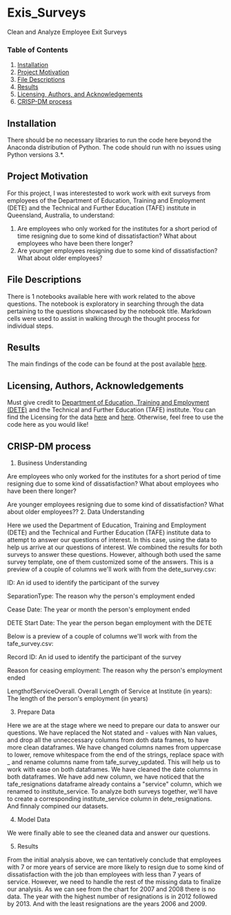 # Exis_Surveys
Clean and Analyze Employee Exit Surveys

### Table of Contents

1. [Installation](#installation)
2. [Project Motivation](#motivation)
3. [File Descriptions](#files)
4. [Results](#results)
5. [Licensing, Authors, and Acknowledgements](#licensing)
6. [CRISP-DM process](#CRISP-DM)

## Installation <a name="installation"></a>

There should be no necessary libraries to run the code here beyond the Anaconda distribution of Python.  The code should run with no issues using Python versions 3.*.

## Project Motivation<a name="motivation"></a>

For this project, I was interestested to work work with exit surveys from employees of the Department of Education, Training and Employment (DETE) and the Technical and Further Education (TAFE) institute in Queensland, Australia, to understand:

1. Are employees who only worked for the institutes for a short period of time resigning due to some kind of dissatisfaction? What about employees who have been there longer?
2. Are younger employees resigning due to some kind of dissatisfaction? What about older employees?



## File Descriptions <a name="files"></a>

There is 1 notebooks available here with work related to the above questions. The notebook is exploratory in searching through the data pertaining to the questions showcased by the notebook title.  Markdown cells were used to assist in walking through the thought process for individual steps.  

## Results<a name="results"></a>

The main findings of the code can be found at the post available [here](https://nikdimi.medium.com/what-can-we-found-from-the-boston-airbnb-dataset-f2507e75b57c).

## Licensing, Authors, Acknowledgements<a name="licensing"></a>

Must give credit to [Department of Education, Training and Employment (DETE)](https://en.wikipedia.org/wiki/Department_of_Education_and_Training_(Queensland)) and the Technical and Further Education (TAFE) institute.  You can find the Licensing for the data [here](https://data.gov.au/dataset/ds-qld-89970a3b-182b-41ea-aea2-6f9f17b5907e/details?q=exit%20survey) and [here](https://data.gov.au/dataset/ds-qld-fe96ff30-d157-4a81-851d-215f2a0fe26d/details?q=exit%20survey).  Otherwise, feel free to use the code here as you would like! 

## CRISP-DM process <a name="CRISP-DM"></a>

1. Business Understanding

Are employees who only worked for the institutes for a short period of time resigning due to some kind of dissatisfaction? What about employees who have been there longer?

Are younger employees resigning due to some kind of dissatisfaction? What about older employees?? 
2. Data Understanding

Here we used the Department of Education, Training and Employment (DETE) and the Technical and Further Education (TAFE) institute data to attempt to answer our questions of interest. In this case, using the data to help us arrive at our questions of interest. We combined the results for both surveys to answer these questions. However, although both used the same survey template, one of them customized some of the answers. 
This is a preview of a couple of columns we'll work with from the dete_survey.csv:

ID: An id used to identify the participant of the survey

SeparationType: The reason why the person's employment ended

Cease Date: The year or month the person's employment ended

DETE Start Date: The year the person began employment with the DETE

Below is a preview of a couple of columns we'll work with from the tafe_survey.csv:

Record ID: An id used to identify the participant of the survey

Reason for ceasing employment: The reason why the person's employment ended

LengthofServiceOverall. Overall Length of Service at Institute (in years): The length of the person's employment (in years)


3. Prepare Data

Here we are at the stage where we need to prepare our data to answer our questions. We have replaced the Not stated and - values with Nan values, and drop all the unneccessary columns from doth data frames, to have more clean dataframes. We have changed columns names from uppercase to lower, remove whitespace from the end of the strings, replace space with _ and rename columns name from tafe_survey_updated. This will help us to work with ease on both dataframes. We have cleaned the date columns in both dataframes. We have add new column, we have noticed that the tafe_resignations dataframe already contains a "service" column, which we renamed to institute_service. To analyze both surveys together, we'll have to create a corresponding institute_service column in dete_resignations. And finnaly compined our datasets.

4. Model Data

We were finally able to see the cleaned data and answer our questions.

5. Results

From the initial analysis above, we can tentatively conclude that employees with 7 or more years of service are more likely to resign due to some kind of dissatisfaction with the job than employees with less than 7 years of service. However, we need to handle the rest of the missing data to finalize our analysis.
As we can see from the chart for 2007 and 2008 there is no data. The year with the highest number of resignations is in 2012 followed by 2013. And with the least resignations are the years 2006 and 2009.
